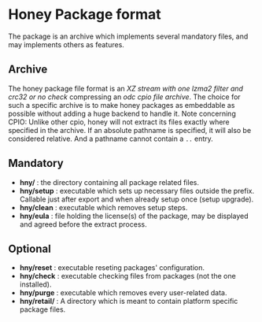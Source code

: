 # Honey Package format

The package is an archive which implements several mandatory files, and may implements others as features.

## Archive
The honey package file format is an _XZ stream with one lzma2 filter and crc32 or no check_ compressing an _odc cpio file archive_.
The choice for such a specific archive is to make honey packages as embeddable as possible without adding a huge backend to handle it.
Note concerning CPIO: Unlike other cpio, honey will not extract its files exactly where specified in the archive. If an absolute pathname is specified,
it will also be considered relative. And a pathname cannot contain a `..` entry.

## Mandatory
- **hny/** : the directory containing all package related files.
- **hny/setup** : executable which sets up necessary files outside the prefix. Callable just after export and when already setup once (setup upgrade).
- **hny/clean** : executable which removes setup steps.
- **hny/eula** : file holding the license(s) of the package, may be displayed and agreed before the extract process.

## Optional
- **hny/reset** : executable reseting packages' configuration.
- **hny/check** : executable checking files from packages (not the one installed).
- **hny/purge** : executable which removes every user-related data.
- **hny/retail/** : A directory which is meant to contain platform specific package files.

